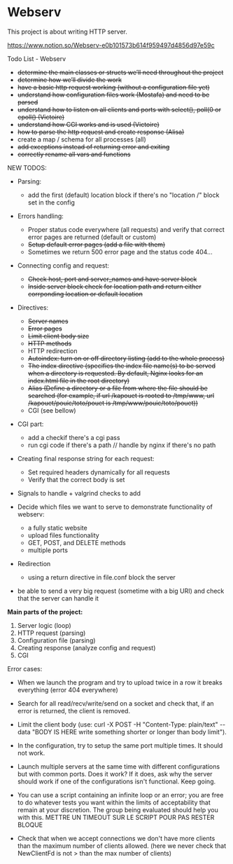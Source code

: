 # Webserv
This project is about writing HTTP server.

https://www.notion.so/Webserv-e0b101573b614f959497d4856d97e59c

Todo List - Webserv 
	
- <s>determine the main classes or structs we’ll need throughout the project</s>
- <s>determine how we’ll divide the work</s>	
- <s>have a basic http request working (without a configuration file yet)</s>
- <s>understand how configuration files work (Mostafa) and need to be parsed</s>
- <s>understand how to listen on all clients and ports with select(), poll(0 or epoll() (Victoire)</s>
- <s>understand how CGI works and is used (Victoire)</s>
- <s>how to parse the http request and create response (Alisa)</s>
- create a map / schema for all processes (all)
- <s>add exceptions instead of returning error and exiting</s>
- <s>correctly rename all vars and functions</s>

NEW TODOS:
- Parsing:
	- add the first (default) location block if there's no "location /" block set in the config
- Errors handling:
	- Proper status code everywhere (all requests) and verify that correct error pages are returned (default or custom)
	- <s>Setup default error pages (add a file with them)</s>
	- Sometimes we return 500 error page and the status code 404...
- Connecting config and request:
	- <s>Check host, port and server_names and have server block</s>
	- <s>Inside server block check for location path and return either corrponding location or default location</s>

- Directives:
	- <s>Server names</s>
	- <s>Error pages</s>
	- <s>Limit client body size</s>
	- <s>HTTP methods</s>
	- HTTP redirection
	- <s>Autoindex: turn on or off directory listing (add to the whole process)</s>
	- <s>The index directive (specifies the index file name(s) to be served when a directory is requested. By default, Nginx looks for an index.html file in the root directory)</s>
	- <s>Alias (Define a directory or a file from where the file should be searched (for example, if url /kapouet is rooted to /tmp/www, url /kapouet/pouic/toto/pouet is /tmp/www/pouic/toto/pouet))</s>
	- CGI (see bellow)
- CGI part:
	- add a checkif there's a cgi pass
	- run cgi code if there's a path // handle by nginx if there's no path
- Creating final response string for each request:
	- Set required headers dynamically for all requests
	- Verify that the correct body is set

- Signals to handle + valgrind checks to add

- Decide which files we want to serve to demonstrate functionality of webserv:
	- a fully static website
	- upload files functionality
	- GET, POST, and DELETE methods
	- multiple ports

- Redirection
	- using a return directive in file.conf block the server

- be able to send a very big request (sometime with a big URI) and check that the server can handle it

**Main parts of the project:**
1. Server logic (loop)
2. HTTP request (parsing)
3. Configuration file (parsing)
4. Creating response (analyze config and request)
5. CGI


Error cases:

- When we launch the program and try to upload twice in a row it breaks everything (error 404 everywhere)

- Search for all read/recv/write/send on a socket and check that, if an error is returned, the client is removed.

- Limit the client body (use: curl -X POST -H "Content-Type: plain/text" --data "BODY IS HERE write something shorter or longer than body limit").

- In the configuration, try to setup the same port multiple times. It should not work.

- Launch multiple servers at the same time with different configurations but with common ports. Does it work? If it does, ask why the server should work if one of the configurations isn't functional. Keep going.

- You can use a script containing an infinite loop or an error; you are free to do whatever tests you want within the limits of acceptability that remain at your discretion. The group being evaluated should help you with this. METTRE UN TIMEOUT SUR LE SCRIPT POUR PAS RESTER BLOQUE

- Check that when we accept connections we don't have more clients than the maximum number of clients allowed. (here we never check that NewClientFd is not > than the max number of clients)